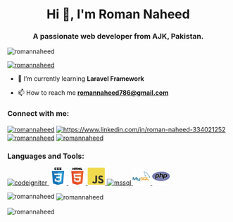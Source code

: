 <h1 align="center">Hi 👋, I'm Roman Naheed</h1>
<h3 align="center">A passionate web developer from AJK, Pakistan.</h3>

<p align="left"> <img src="https://komarev.com/ghpvc/?username=romannaheed&label=Profile%20views&color=0e75b6&style=flat" alt="romannaheed" /> </p>

<p align="left"> <a href="https://twitter.com/romannaheed" target="blank"><img src="https://img.shields.io/twitter/follow/romannaheed?logo=twitter&style=for-the-badge" alt="romannaheed" /></a> </p>

- 🌱 I’m currently learning **Laravel Framework**

- 📫 How to reach me **romannaheed786@gmail.com**

<h3 align="left">Connect with me:</h3>
<p align="left">
<a href="https://twitter.com/romannaheed" target="blank"><img align="center" src="https://raw.githubusercontent.com/rahuldkjain/github-profile-readme-generator/master/src/images/icons/Social/twitter.svg" alt="romannaheed" height="30" width="40" /></a>
<a href="https://linkedin.com/in/https://www.linkedin.com/in/roman-naheed-334021252" target="blank"><img align="center" src="https://raw.githubusercontent.com/rahuldkjain/github-profile-readme-generator/master/src/images/icons/Social/linked-in-alt.svg" alt="https://www.linkedin.com/in/roman-naheed-334021252" height="30" width="40" /></a>
<a href="https://fb.com/romannaheed" target="blank"><img align="center" src="https://raw.githubusercontent.com/rahuldkjain/github-profile-readme-generator/master/src/images/icons/Social/facebook.svg" alt="romannaheed" height="30" width="40" /></a>
<a href="https://instagram.com/romannaheed" target="blank"><img align="center" src="https://raw.githubusercontent.com/rahuldkjain/github-profile-readme-generator/master/src/images/icons/Social/instagram.svg" alt="romannaheed" height="30" width="40" /></a>
</p>

<h3 align="left">Languages and Tools:</h3>
<p align="left"> <a href="https://codeigniter.com" target="_blank" rel="noreferrer"> <img src="https://cdn.worldvectorlogo.com/logos/codeigniter.svg" alt="codeigniter" width="40" height="40"/> </a> <a href="https://www.w3schools.com/css/" target="_blank" rel="noreferrer"> <img src="https://raw.githubusercontent.com/devicons/devicon/master/icons/css3/css3-original-wordmark.svg" alt="css3" width="40" height="40"/> </a> <a href="https://www.w3.org/html/" target="_blank" rel="noreferrer"> <img src="https://raw.githubusercontent.com/devicons/devicon/master/icons/html5/html5-original-wordmark.svg" alt="html5" width="40" height="40"/> </a> <a href="https://developer.mozilla.org/en-US/docs/Web/JavaScript" target="_blank" rel="noreferrer"> <img src="https://raw.githubusercontent.com/devicons/devicon/master/icons/javascript/javascript-original.svg" alt="javascript" width="40" height="40"/> </a> <a href="https://www.microsoft.com/en-us/sql-server" target="_blank" rel="noreferrer"> <img src="https://www.svgrepo.com/show/303229/microsoft-sql-server-logo.svg" alt="mssql" width="40" height="40"/> </a> <a href="https://www.mysql.com/" target="_blank" rel="noreferrer"> <img src="https://raw.githubusercontent.com/devicons/devicon/master/icons/mysql/mysql-original-wordmark.svg" alt="mysql" width="40" height="40"/> </a> <a href="https://www.php.net" target="_blank" rel="noreferrer"> <img src="https://raw.githubusercontent.com/devicons/devicon/master/icons/php/php-original.svg" alt="php" width="40" height="40"/> </a> </p>

<p><img align="left" src="https://github-readme-stats.vercel.app/api/top-langs?username=romannaheed&show_icons=true&locale=en&layout=compact&langs_count=6" alt="romannaheed" /></p>

<p>&nbsp;<img align="center" src="https://github-readme-stats.vercel.app/api?username=romannaheed&show_icons=true&locale=en" alt="romannaheed" /></p>

<p><img align="center" src="https://github-readme-streak-stats.herokuapp.com/?user=romannaheed&" alt="romannaheed" /></p>
